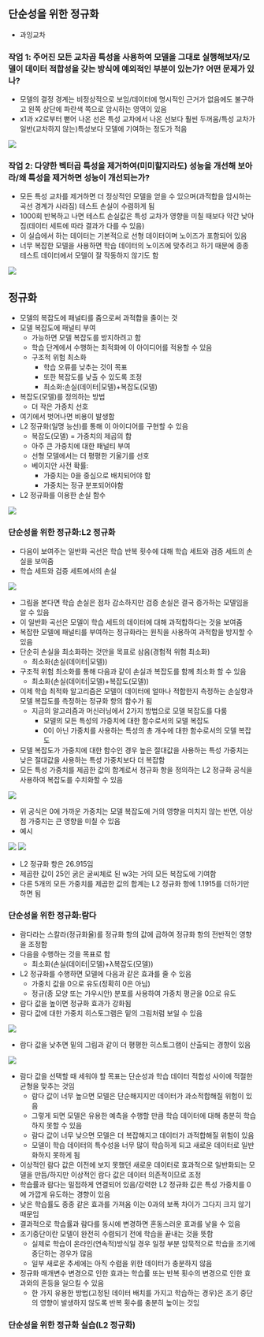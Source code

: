 ## 단순성을 위한 정규화
- 과잉교차
### 작업 1: 주어진 모든 교차곱 특성을 사용하여 모델을 그대로 실행해보자/모델이 데이터 적합성을 갖는 방식에 예외적인 부분이 있는가? 어떤 문제가 있나?
- 모델의 결정 경계는 비정상적으로 보임/데이터에 명시적인 근거가 없음에도 불구하고 왼쪽 상단에 파란색 쪽으로 암시하는 영역이 있음 
- x1과 x2로부터 뻗어 나온 선은 특성 교차에서 나온 선보다 훨씬 두꺼움/특성 교차가 일반(교차하지 않는)특성보다 모델에 기여하는 정도가 적음 
<img src="https://user-images.githubusercontent.com/32586985/70430025-35aea300-1abd-11ea-946e-ad96d37f935c.PNG">

### 작업 2: 다양한 벡터곱 특성을 제거하여(미미할지라도) 성능을 개선해 보아라/왜 특성을 제거하면 성능이 개선되는가?
- 모든 특성 교차를 제거하면 더 정상적인 모델을 얻을 수 있으며(과적합을 암시하는 곡선 경계가 사라짐) 테스트 손실이 수렴하게 됨
- 1000회 반복하고 나면 테스트 손실값은 특성 교차가 영향을 미칠 때보다 약간 낮아짐(데이터 세트에 따라 결과가 다를 수 있음)
- 이 실습에서 하는 데이터는 기본적으로 선형 데이터이며 노이즈가 포함되어 있음
- 너무 복잡한 모델을 사용하면 학습 데이터의 노이즈에 맞추려고 하기 때문에 종종 테스트 데이터에서 모델이 잘 작동하지 않기도 함 
<img src="https://user-images.githubusercontent.com/32586985/70430435-28de7f00-1abe-11ea-9214-17b86c8a0d98.PNG">

## 정규화
- 모델의 복잡도에 패널티를 줌으로써 과적합을 줄이는 것 
- 모델 복잡도에 패널티 부여
  - 가능하면 모델 복잡도를 방지하려고 함 
  - 학습 단계에서 수행하는 최적화에 이 아이디어를 적용할 수 있음 
  - 구조적 위험 최소화
    - 학습 오류를 낮추는 것이 목표
    - 또한 복잡도를 낮출 수 있도록 조정 
    - 최소화:손실(데이터|모델)+복잡도(모델)
- 복잡도(모델)를 정의하는 방법
  - 더 작은 가중치 선호
- 여기에서 벗어나면 비용이 발생함 
- L2 정규화(일명 능선)를 통해 이 아이디어를 구현할 수 있음 
  - 복잡도(모델) = 가중치의 제곱의 합
  - 아주 큰 가중치에 대한 패널티 부여
  - 선형 모델에서는 더 평평한 기울기를 선호
  - 베이지안 사전 확률:
    - 가중치는 0을 중심으로 배치되어야 함
    - 가중치는 정규 분포되어야함 
- L2 정규화를 이용한 손실 함수    
<img src="https://user-images.githubusercontent.com/32586985/70430999-5b3cac00-1abf-11ea-8417-1b6623d39f3d.PNG">

### 단순성을 위한 정규화:L2 정규화
- 다음이 보여주는 일반화 곡선은 학습 반복 횟수에 대해 학습 세트와 검증 세트의 손실을 보여줌 
- 학습 세트와 검증 세트에서의 손실 
<img src="https://user-images.githubusercontent.com/32586985/70431079-8b844a80-1abf-11ea-9e50-5113605b9132.PNG">

- 그림을 본다면 학습 손실은 점차 감소하지만 검증 손실은 결국 증가하는 모델임을 알 수 있음 
- 이 일반화 곡선은 모델이 학습 세트의 데이터에 대해 과적합하다는 것을 보여줌 
- 복잡한 모델에 패널티를 부여하는 정규화라는 원칙을 사용하여 과적합을 방지할 수 있음
- 단순히 손실을 최소화하는 것만을 목표로 삼음(경험적 위험 최소화)
  - 최소화(손실(데이터|모델))
- 구조적 위험 최소화를 통해 다음과 같이 손실과 복잡도를 함께 최소화 할 수 있음
  - 최소화(손실(데이터|모델)+복잡도(모델))
- 이제 학습 최적화 알고리즘은 모델이 데이터에 얼마나 적합한지 측정하는 손실항과 모델 복잡도를 측정하는 정규화 항의 함수가 됨 
  - 지금의 알고리즘과 머신러닝에서 2가지 방법으로 모델 복잡도를 다룸 
    - 모델의 모든 특성의 가중치에 대한 함수로서의 모델 복잡도
    - 0이 아닌 가중치를 사용하는 특성의 총 개수에 대한 함수로서의 모델 복잡도
- 모델 복잡도가 가중치에 대한 함수인 경우 높은 절대값을 사용하는 특성 가중치는 낮은 절대값을 사용하는 특성 가중치보다 더 복잡함 
- 모든 특성 가중치를 제곱한 값의 합계로서 정규화 항을 정의하는 L2 정규화 공식을 사용하여 복잡도를 수치화할 수 있음 
<img src="https://user-images.githubusercontent.com/32586985/70431542-a1463f80-1ac0-11ea-910f-59d7e51ddbee.PNG">

- 위 공식은 0에 가까운 가중치는 모델 복잡도에 거의 영향을 미치지 않는 반면, 이상점 가중치는 큰 영향을 미칠 수 있음 
- 예시
<img src="https://user-images.githubusercontent.com/32586985/70431717-faae6e80-1ac0-11ea-85f7-8230ff48e37d.PNG">
<img src="https://user-images.githubusercontent.com/32586985/70431722-fda95f00-1ac0-11ea-9cf8-aedbaa3123b8.PNG">

- L2 정규화 항은 26.915임 
- 제곱한 값이 25인 굵은 굴씨체로 된 w3는 거의 모든 복잡도에 기여함 
- 다른 5개의 모든 가중치를 제곱한 값의 합계는 L2 정규화 항에 1.1915를 더하기만 하면 됨 

### 단순성을 위한 정규화:람다
- 람다라는 스칼라(정규화율)를 정규화 항의 값에 곱하여 정규화 항의 전반적인 영향을 조정함
- 다음을 수행하는 것을 목표로 함
  - 최소화(손실(데이터|모델)+λ복잡도(모델))
- L2 정규화를 수행하면 모델에 다음과 같은 효과를 줄 수 있음 
  - 가중치 값을 0으로 유도(정확히 0은 아님)
  - 정규(종 모양 또는 가우시안) 분포를 사용하여 가중치 평균을 0으로 유도 
- 람다 값을 높이면 정규화 효과가 강화됨
- 람다 값에 대한 가중치 히스토그램은 밑의 그림처럼 보일 수 있음 
<img src="https://user-images.githubusercontent.com/32586985/70432012-97710c00-1ac1-11ea-8a17-1c25b0c9d630.PNG">

- 람다 값을 낮추면 밑의 그림과 같이 더 평평한 히스토그램이 산출되는 경향이 있음 
<img src="https://user-images.githubusercontent.com/32586985/70432066-ba9bbb80-1ac1-11ea-9a17-70b0ce402ce6.PNG">

- 람다 값을 선택할 때 세워야 할 목표는 단순성과 학습 데이터 적합성 사이에 적절한 균형을 맞추는 것임 
  - 람다 값이 너무 높으면 모델은 단순해지지만 데이터가 과소적합해질 위험이 있음
  - 그렇게 되면 모델은 유용한 예측을 수행할 만큼 학습 데이터에 대해 충분히 학습하지 못할 수 있음 
  - 람다 값이 너무 낮으면 모델은 더 복잡해지고 데이터가 과적합해질 위험이 있음 
  - 모델이 학습 데이터의 특수성을 너무 많이 학습하게 되고 새로운 데이터로 일반화하지 못하게 됨 
- 이상적인 람다 값은 이전에 보지 못했던 새로운 데이터로 효과적으로 일반화되는 모델을 만듬/하지만 이상적인 람다 값은 데이터 의존적이므로 조정 
- 학습률과 람다는 밀접하게 연결되어 있음/강력한 L2 정규화 값은 특성 가중치를 0에 가깝게 유도하는 경향이 있음 
- 낮은 학습률도 종종 같은 효과를 가져옴 이는 0과의 보폭 차이가 그다지 크지 않기 때문임 
- 결과적으로 학습률과 람다를 동시에 변경하면 혼동스러운 효과를 낳을 수 있음 
- 조기중단이란 모델이 완전히 수렴되기 전에 학습을 끝내는 것을 뜻함 
  - 실제로 학습이 온라인(연속적)방식일 경우 일정 부분 암묵적으로 학습을 조기에 중단하는 경우가 많음 
  - 일부 새로운 추세에는 아직 수렴을 위한 데이터가 충분하지 않음 
- 정규화 매개변수 변경으로 인한 효과는 학습률 또는 반복 횟수의 변경으로 인한 효과와의 혼등을 일으킬 수 있음 
  - 한 가지 유용한 방법(고정된 데이터 배치를 가지고 학습하는 경우)은 조기 중단의 영향이 발생하지 않도록 반복 횟수를 충분히 높이는 것임 

### 단순성을 위한 정규화 실습(L2 정규화)


